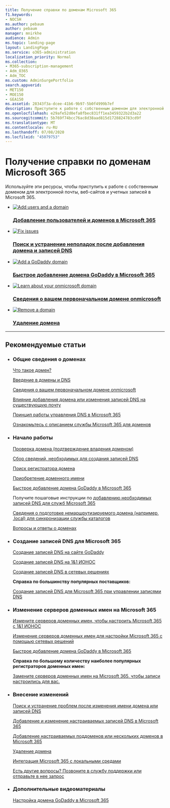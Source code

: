 ```yaml
---
title: Получение справки по доменам Microsoft 365
f1.keywords:
- NOCSH
ms.author: pebaum
author: pebaum
manager: mnirkhe
audience: Admin
ms.topic: landing-page
layout: LandingPage
ms.service: o365-administration
localization_priority: Normal
ms.collection:
- M365-subscription-management
- Adm_O365
- Adm_TOC
ms.custom: AdminSurgePortfolio
search.appverid:
- MET150
- MOE150
- GEA150
ms.assetid: 28343f3a-dcee-41b6-9b97-5b0f4999b7ef
description: Приступите к работе с собственным доменом для электронной почты, веб-сайтов и учетных записей в Microsoft 365. Сведения о доменах, внесении изменений в домен, интеграции электронной почты и веб-сайтов, а можно получить средства и подсказки.
ms.openlocfilehash: e29afe52d0efa8fbec831ff1ea3459322b2d3a22
ms.sourcegitcommit: 5b769f74bcc76ac8d38aad815d1728824783cd9f
ms.translationtype: MT
ms.contentlocale: ru-RU
ms.lasthandoff: 07/08/2020
ms.locfileid: "45079753"
---
```

# <a name="get-help-with-microsoft-365-domains"></a>Получение справки по доменам Microsoft 365

Используйте эти ресурсы, чтобы приступить к работе с собственным доменом для электронной почты, веб-сайтов и учетных записей в Microsoft 365. 
 
<ul class="panelContent cardsFTitle">
    <li>
        <a href="../setup/add-domain.md">
        <div class="cardSize">
            <div class="cardPadding">
                <div class="card">
                    <div class="cardImageOuter">
                        <div class="cardImage">
                            <img src="https://docs.microsoft.com/office/media/icons/users-people.svg" alt="Add users and a domain" />
                        </div>
                    </div>
                    <div class="cardText">
                        <h3>Добавление пользователей и доменов в Microsoft 365</h3>
                    </div>
                </div>
            </div>
        </div>
        </a>
    </li>
    <li>
        <a href="find-and-fix-issues.md">
        <div class="cardSize">
            <div class="cardPadding">
                <div class="card">
                    <div class="cardImageOuter">
                        <div class="cardImage">
                            <img src="https://docs.microsoft.com/office/media/icons/toolbox.svg" alt="Fix issues" />
                        </div>
                    </div>
                    <div class="cardText">
                        <h3>Поиск и устранение неполадок после добавления домена и записей DNS</h3>
                    </div>
                </div>
            </div>
        </div>
        </a>
    </li>
    <li>
        <a href="domain-connect.md">
        <div class="cardSize">
            <div class="cardPadding">
                <div class="card">
                    <div class="cardImageOuter">
                        <div class="cardImage">
                            <img src="https://docs.microsoft.com/office/media/icons/connector.svg" alt="Add a GoDaddy domain" />
                        </div>
                    </div>
                    <div class="cardText">
                        <h3>Быстрое добавление домена GoDaddy в Microsoft 365</h3>
                    </div>
                </div>
            </div>
        </div>
        </a>
    </li>
</ul>
<ul class="panelContent cardsFTitle">
    <li>
        <a href="../setup/domains-faq.md#why-do-i-have-an-onmicrosoftcom-domain">
        <div class="cardSize">
            <div class="cardPadding">
                <div class="card">
                    <div class="cardImageOuter">
                        <div class="cardImage">
                            <img src="https://docs.microsoft.com/office/media/icons/get-started.svg" alt="Learn about your onmicrosoft domain" />
                        </div>
                    </div>
                    <div class="cardText">
                        <h3>Сведения о вашем первоначальном домене onmicrosoft</h3>
                    </div>
                </div>
            </div>
        </div>
        </a>
    </li>
    <li>
        <a href="remove-a-domain.md">
        <div class="cardSize">
            <div class="cardPadding">
                <div class="card">
                    <div class="cardImageOuter">
                        <div class="cardImage">
                            <img src="https://docs.microsoft.com/office/media/icons/cancel.svg" alt="Remove a domain" />
                        </div>
                    </div>
                    <div class="cardText">
                        <h3>Удаление домена</h3>
                    </div>
                </div>
            </div>
        </div>
        </a>
    </li>
</ul>

---
 
<h2>Рекомендуемые статьи</h2>
<ul class="panelContent cardsW">
    <li>
        <div class="cardSize">
            <div class="cardPadding">
                <div class="card">
                    <div class="cardText">
                        <h3>Общие сведения о доменах</h3>
                            <p><a href="what-is-a-domain.md">Что такое домен?</a></p>
                            <p><a href="dns-basics.md">Введение в домены и DNS</a></p>
                            <p><a href="../setup/domains-faq.md?#why-do-i-have-an-onmicrosoftcom-domain">Сведения о вашем первоначальном домене onmicrosoft</a></p>
                            <p><a href="../setup/add-domain.md">Влияние добавления домена или изменения записей DNS на существующую почту</a></p>
                            <p><a href="../setup/domains-faq.md">Принцип работы управления DNS в Microsoft 365</a></p>
                            <p><a href="https://go.microsoft.com/fwlink/p/?LinkId=402693">Ознакомьтесь с описанием службы Microsoft 365 для доменов</a></p>
                    </div>
                </div>
            </div>
        </div>
    </li>
    <li>
        <div class="cardSize">
            <div class="cardPadding">
                <div class="card">
                    <div class="cardText">
                        <h3>Начало работы</h3>
                            <p><a href="../setup/add-domain.md">Проверка домена (подтверждение владения доменом)</a></p>
                            <p><a href="information-for-dns-records.md">Сбор сведений, необходимых для создания записей DNS</a></p>
                            <p><a href="find-your-domain-registrar.md">Поиск регистратора домена</a></p>
                            <p><a href="buy-a-domain-name.md">Приобретение доменного имени</a></p>
                            <p><a href="domain-connect.md">Быстрое добавление домена GoDaddy в Microsoft 365</a></p>
                            <p>Получите пошаговые инструкции по <a href="create-dns-records-at-any-dns-hosting-provider.md">добавлению необходимых записей DNS для служб Microsoft 365</a></p>
                            <p><a href="https://docs.microsoft.com/office365/enterprise/prepare-a-non-routable-domain-for-directory-synchronization">Сведения о подготовке немаршрутизируемого домена (например, .local) для синхронизации службы каталогов</a></p>
                            <p><a href="../setup/domains-faq.md">Вопросы и ответы о доменах</a></p>
                    </div>
                </div>
            </div>
        </div>
    </li>
    <li>
        <div class="cardSize">
            <div class="cardPadding">
                <div class="card">
                    <div class="cardText">
                        <h3>Создание записей DNS для Microsoft 365</h3>
                            <p><a href="../dns/create-dns-records-at-godaddy.md">Создание записей DNS на сайте GoDaddy</a></p>
                            <p><a href="../dns/create-dns-records-at-1-1-internet.md">Создание записей DNS на 1&1 ИОНОС</a></p>
                            <p><a href="../dns/create-dns-records-at-network-solutions.md">Создание записей DNS в сетевых решениях</a></p>
                            <p><b>Справка по большинству популярных поставщиков:</b></p> 
                            <P><a href="create-dns-records-at-any-dns-hosting-provider.md">Создание записей DNS для Microsoft 365 при управлении записями DNS</a></p>
                    </div>
                </div>
            </div>
        </div>
    </li>
    <li>
        <div class="cardSize">
            <div class="cardPadding">
                <div class="card">
                    <div class="cardText">
                        <h3>Изменение серверов доменных имен на Microsoft 365</h3>
                            <p><a href="../dns/change-nameservers-at-1-1-internet.md">Измените серверов доменных имен, чтобы настроить Microsoft 365 с 1&1 ИОНОС</a></p>
                            <p><a href="../dns/change-nameservers-at-network-solutions.md">Изменение серверов доменных имен для настройки Microsoft 365 с помощью сетевых решений</a></p>
                            <p><a href="domain-connect.md">Быстрое добавление домена GoDaddy в Microsoft 365</a></p>
                            <p><b>Справка по большому количеству наиболее популярных регистраторов доменных имен:</b></P> 
                            <p><a href="../get-help-with-domains/set-up-your-domain-host-specific-instructions.md">Замените серверов доменных имен на Microsoft 365, чтобы записи настроились для вас.</a></p>
                    </div>
                </div>
            </div>
        </div>
    </li>
    <li>
        <div class="cardSize">
            <div class="cardPadding">
                <div class="card">
                    <div class="cardText">
                        <h3>Внесение изменений</h3>
                            <p><a href="find-and-fix-issues.md">Поиск и устранение проблем после изменения имени домена или записей DNS</a></p>
                            <p><a href="../dns/add-or-edit-custom-dns-records.md">Добавление и изменение настраиваемых записей DNS в Microsoft 365</a></p>
                            <p><a href="../setup/domains-faq.md#can-i-add-custom-subdomains-or-multiple-domains-to-microsoft-365">Добавление настраиваемых поддоменов или нескольких доменов в Microsoft 365</a></p>
                            <p><a href="remove-a-domain.md">Удаление домена</a></p>
                            <p><a href="https://docs.microsoft.com/office365/enterprise/office-365-integration">Интеграция Microsoft 365 с локальными средами</a></p>
                            <p><a href="../contact-support-for-business-products.md">Есть другие вопросы? Позвоните в службу поддержки или отправьте в нее запрос</a></p>
                    </div>
                </div>
            </div>
        </div>
    </li>
    <li>
        <div class="cardSize">
            <div class="cardPadding">
                <div class="card">
                    <div class="cardText">
                        <h3>Дополнительные видеоматериалы</h3>
                            <p><a href="../dns/create-dns-records-at-godaddy.md">Настройка домена GoDaddy в Microsoft 365</a></p>
                    </div>
                </div>
            </div>
        </div>
    </li>
</ul>